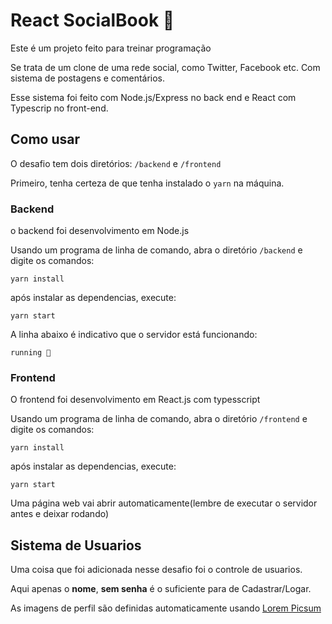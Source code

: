 # React SocialBook 🚀

Este é um projeto feito para treinar programação

Se trata de um clone de uma rede social, como Twitter, Facebook etc. Com sistema de postagens e comentários.

Esse sistema foi feito com Node.js/Express no back end e React com Typescrip no front-end.

## Como usar

O desafio tem dois diretórios: `/backend` e `/frontend`

Primeiro, tenha certeza de que tenha instalado o `yarn` na máquina.

### Backend

o backend foi desenvolvimento em Node.js

Usando um programa de linha de comando, abra o diretório `/backend` e digite os comandos:

`yarn install` 

após instalar as dependencias, execute:

`yarn start`

A linha abaixo é indicativo que o servidor está funcionando:

`running 🚀`

### Frontend

O frontend foi desenvolvimento em React.js com typesscript

Usando um programa de linha de comando, abra o diretório `/frontend` e digite os comandos:

`yarn install` 

após instalar as dependencias, execute:

`yarn start`

Uma página web vai abrir automaticamente(lembre de executar o servidor antes e deixar rodando)


## Sistema de Usuarios

Uma coisa que foi adicionada nesse desafio foi o controle de usuarios.

Aqui apenas o **nome**, **sem senha** é o suficiente para de Cadastrar/Logar.

As imagens de perfil são definidas automaticamente usando [Lorem Picsum](https://picsum.photos/)

